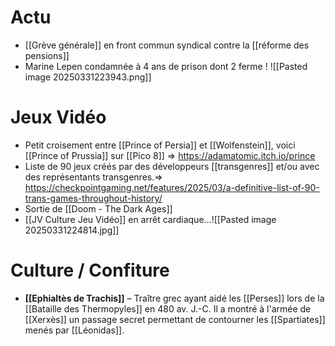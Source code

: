 # Actu
- [[Grève générale]] en front commun syndical contre la [[réforme des pensions]]
- Marine Lepen condamnée à 4 ans de prison dont 2 ferme ! ![[Pasted image 20250331223943.png]]
# Jeux Vidéo
- Petit croisement entre [[Prince of Persia]] et [[Wolfenstein]], voici [[Prince of Prussia]] sur [[Pico 8]] => https://adamatomic.itch.io/prince
- Liste de 90 jeux créés par des développeurs [[transgenres]] et/ou avec des représentants transgenres.=> https://checkpointgaming.net/features/2025/03/a-definitive-list-of-90-trans-games-throughout-history/
- Sortie de [[Doom - The Dark Ages]]
- [[JV Culture Jeu Vidéo]] en arrêt cardiaque...![[Pasted image 20250331224814.jpg]]

# Culture / Confiture
- **[[Ephialtès de Trachis]]** – Traître grec ayant aidé les [[Perses]] lors de la [[Bataille des Thermopyles]] en 480 av. J.-C. Il a montré à l'armée de [[Xerxès]] un passage secret permettant de contourner les [[Spartiates]] menés par [[Léonidas]].
